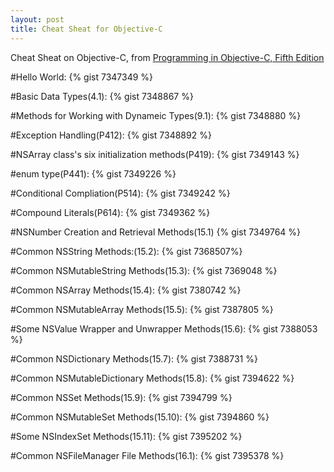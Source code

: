 ```yaml
---
layout: post
title: Cheat Sheat for Objective-C
---
```

Cheat Sheat on Objective-C, from [Programming in Objective-C, Fifth Edition](http://book.douban.com/subject/11622649/)



#Hello World:
{% gist 7347349 %}



#Basic Data Types(4.1):
{% gist 7348867 %}



#Methods for Working with Dynameic Types(9.1):
{% gist 7348880 %}



#Exception Handling(P412):
{% gist 7348892 %}



#NSArray class's six initialization methods(P419):
{% gist 7349143 %}



#enum type(P441):
{% gist 7349226 %}



#Conditional Compliation(P514):
{% gist 7349242 %}



#Compound Literals(P614):
{% gist 7349362 %}



#NSNumber Creation and Retrieval Methods(15.1)
{% gist 7349764 %}



#Common NSString Methods:(15.2):
{% gist 7368507%}



#Common NSMutableString Methods(15.3):
{% gist 7369048 %}



#Common NSArray Methods(15.4):
{% gist 7380742 %}



#Common NSMutableArray Methods(15.5):
{% gist 7387805 %}



#Some NSValue Wrapper and Unwrapper Methods(15.6):
{% gist 7388053 %}



#Common NSDictionary Methods(15.7):
{% gist 7388731 %}



#Common NSMutableDictionary Methods(15.8):
{% gist 7394622 %}



#Common NSSet Methods(15.9):
{% gist 7394799 %}



#Common NSMutableSet Methods(15.10):
{% gist 7394860 %}



#Some NSIndexSet Methods(15.11):
{% gist 7395202 %}



#Common NSFileManager File Methods(16.1):
{% gist 7395378 %}
